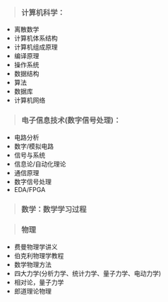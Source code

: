 >### 计算机科学：
- 离散数学
- 计算机体系结构
- 计算机组成原理
- 编译原理
- 操作系统
- 数据结构
- 算法
- 数据库
- 计算机网络

>### 电子信息技术(数字信号处理)：
- 电路分析
- 数字/模拟电路
- 信号与系统
- 信息论/自动化理论
- 通信原理
- 数字信号处理
- EDA/FPGA

>### 数学：数学学习过程

>### 物理
- 费曼物理学讲义
- 伯克利物理学教程
- 数学物理方法
- 四大力学(分析力学、统计力学、量子力学、电动力学)
- 相对论，量子力学
- 郎道理论物理

